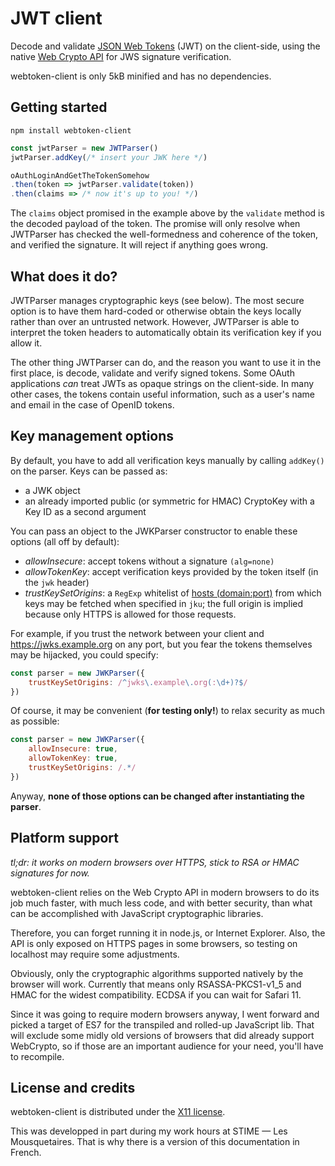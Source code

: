 # JWT client

Decode and validate [JSON Web Tokens](https://tools.ietf.org/html/rfc7519) (JWT) on the client-side, using the native [Web Crypto API](https://www.w3.org/TR/WebCryptoAPI/#subtlecrypto-interface) for JWS signature verification.

webtoken-client is only 5kB minified and has no dependencies.

## Getting started

```
npm install webtoken-client
```

```javascript
const jwtParser = new JWTParser()
jwtParser.addKey(/* insert your JWK here */)

oAuthLoginAndGetTheTokenSomehow
.then(token => jwtParser.validate(token))
.then(claims => /* now it's up to you! */)
```

The `claims` object promised in the example above by the `validate` method is the decoded payload of the token. The promise will only resolve when JWTParser has checked the well-formedness and coherence of the token, and verified the signature. It will reject if anything goes wrong.

## What does it do?

JWTParser manages cryptographic keys (see below). The most secure option is to have them hard-coded or otherwise obtain the keys locally rather than over an untrusted network. However, JWTParser is able to interpret the token headers to automatically obtain its verification key if you allow it.

The other thing JWTParser can do, and the reason you want to use it in the first place, is decode, validate and verify signed tokens. Some OAuth applications *can* treat JWTs as opaque strings on the client-side. In many other cases, the tokens contain useful information, such as a user's name and email in the case of OpenID tokens.

## Key management options

By default, you have to add all verification keys manually by calling `addKey()` on the parser. Keys can be passed as:
* a JWK object
* an already imported public (or symmetric for HMAC) CryptoKey with a Key ID as a second argument

You can pass an object to the JWKParser constructor to enable these options (all off by default):
* *allowInsecure*: accept tokens without a signature `(alg=none)`
* *allowTokenKey*: accept verification keys provided by the token itself (in the `jwk` header)
* *trustKeySetOrigins*: a `RegExp` whitelist of [hosts (domain:port)](url.spec.whatwg.org/#dom-url-host) from which keys may be fetched when specified in `jku`; the full origin is implied because only HTTPS is allowed for those requests.

For example, if you trust the network between your client and https://jwks.example.org on any port, but you fear the tokens themselves may be hijacked, you could specify:

```javascript
const parser = new JWKParser({
	trustKeySetOrigins: /^jwks\.example\.org(:\d+)?$/
})
```

Of course, it may be convenient (**for testing only!**) to relax security as much as possible:

```javascript
const parser = new JWKParser({
	allowInsecure: true,
	allowTokenKey: true,
	trustKeySetOrigins: /.*/
})
```

Anyway, **none of those options can be changed after instantiating the parser**.

## Platform support

*tl;dr: it works on modern browsers over HTTPS, stick to RSA or HMAC signatures for now.*

webtoken-client relies on the Web Crypto API in modern browsers to do its job much faster, with much less code, and with better security, than what can be accomplished with JavaScript cryptographic libraries.

Therefore, you can forget running it in node.js, or Internet Explorer. Also, the API is only exposed on HTTPS pages in some browsers, so testing on localhost may require some adjustments.

Obviously, only the cryptographic algorithms supported natively by the browser will work. Currently that means only RSASSA-PKCS1-v1_5 and HMAC for the widest compatibility. ECDSA if you can wait for Safari 11.

Since it was going to require modern browsers anyway, I went forward and picked a target of ES7 for the transpiled and rolled-up JavaScript lib. That will exclude some midly old versions of browsers that did already support WebCrypto, so if those are an important audience for your need, you'll have to recompile.

## License and credits

webtoken-client is distributed under the [X11 license](http://www.gnu.org/licenses/license-list.html#X11License).

This was developped in part during my work hours at STIME — Les Mousquetaires. That is why there is a version of this documentation in French.
